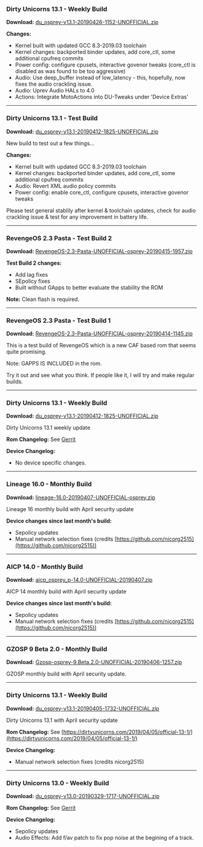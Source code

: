 ### Dirty Unicorns 13.1 - Weekly Build

**Download:** [du_osprey-v13.1-20190426-1152-UNOFFICIAL.zip](https://www.androidfilehost.com/?fid=1395089523397953532)

**Changes:**
- Kernel built with updated GCC 8.3-2019.03 toolchain
- Kernel changes: backported binder updates, add core_ctl, some additional cpufreq commits
- Power config: configure cpusets, interactive govenor tweaks (core_ctl is disabled as was found to be too aggressive)
- Audio: Use deep_buffer instead of low_latency - this, hopefully, now fixes the audio crackling issue.
- Audio: Uprev Audio HALs to 4.0
- Actions: Integrate MotoActions into DU-Tweaks under 'Device Extras'

<hr>

### Dirty Unicorns 13.1 - Test Build

**Download:** [du_osprey-v13.1-20190412-1825-UNOFFICIAL.zip](https://www.androidfilehost.com/?fid=1395089523397944555)

New build to test out a few things...

**Changes:**
- Kernel built with updated GCC 8.3-2019.03 toolchain
- Kernel changes: backported binder updates, add core_ctl, some additional cpufreq commits
- Audio: Revert XML audio policy commits
- Power config: enable core_ctl, configure cpusets, interactive govenor tweaks

Please test general stablily after kernel & toolchain updates, check for audio crackling issue & test for any improvement in battery life.

<hr>

### RevengeOS 2.3 Pasta - Test Build 2

**Download:** [RevengeOS-2.3-Pasta-UNOFFICIAL-osprey-20190415-1957.zip](https://www.androidfilehost.com/?fid=1395089523397944194)

**Test Build 2 changes:**
- Add lag fixes
- SEpolicy fixes
- Built without GApps to better evaluate the stability the ROM

**Note:** Clean flash is required.

<hr>

### RevengeOS 2.3 Pasta - Test Build 1

**Download:** [RevengeOS-2.3-Pasta-UNOFFICIAL-osprey-20190414-1145.zip](https://www.androidfilehost.com/?fid=1395089523397943036)

This is a test build of RevengeOS which is a new CAF based rom that seems quite promising.

Note: GAPPS IS INCLUDED in the rom.

Try it out and see what you think. If people like it, I will try and make regular builds.

<hr>

### Dirty Unicorns 13.1 - Weekly Build

**Download:** [du_osprey-v13.1-20190412-1825-UNOFFICIAL.zip](https://www.androidfilehost.com/?fid=1395089523397940581)

Dirty Unicorns 13.1 weekly update

**Rom Changelog:** See [Gerrit](https://gerrit.dirtyunicorns.com/#/q/status:merged)

**Device Changelog:**
 - No device specific changes.

<hr>

### Lineage 16.0 - Monthly Build

**Download:** [lineage-16.0-20190407-UNOFFICIAL-osprey.zip](https://www.androidfilehost.com/?fid=1395089523397935875)

Lineage 16 monthly build with April security update

**Device changes since last month's build:**
- Sepolicy updates
- Manual network selection fixes (credits [https://github.com/nicorg2515](https://github.com/nicorg2515))

<hr>

### AICP 14.0 - Monthly Build

**Download:** [aicp_osprey_p-14.0-UNOFFICIAL-20190407.zip](https://www.androidfilehost.com/?fid=1395089523397935468)

AICP 14 monthly build with April security update

**Device changes since last month's build:**
- Sepolicy updates
- Manual network selection fixes (credits [https://github.com/nicorg2515](https://github.com/nicorg2515))

<hr>

### GZOSP 9 Beta 2.0 - Monthly Build

**Download:** [Gzosp-osprey-9.Beta.2.0-UNOFFICIAL-20190406-1257.zip](https://www.androidfilehost.com/?fid=1395089523397934522)

GZOSP monthly build with April security update.

<hr>

### Dirty Unicorns 13.1 - Weekly Build

**Download:** [du_osprey-v13.1-20190405-1732-UNOFFICIAL.zip](https://www.androidfilehost.com/?fid=1395089523397933958)

Dirty Unicorns 13.1 with April security update

**Rom Changelog:** See [https://dirtyunicorns.com/2019/04/05/official-13-1/](https://dirtyunicorns.com/2019/04/05/official-13-1/)

**Device Changelog:**
 - Manual network selection fixes (credits nicorg2515)

<hr>

### Dirty Unicorns 13.0 - Weekly Build

**Download:** [du_osprey-v13.0-20190329-1717-UNOFFICIAL.zip](https://www.androidfilehost.com/?fid=1395089523397928717)

**Rom Changelog:** See [Gerrit](https://gerrit.dirtyunicorns.com/#/q/status:merged)

**Device Changelog:**
 - Sepolicy updates
 - Audio Effects: Add f/av patch to fix pop noise at the begining of a track.